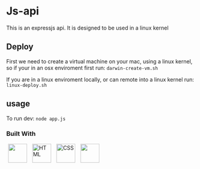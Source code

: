 # Js-api

This is an expressjs api. It is designed to be used in a linux kernel

## Deploy

First we need to create a virtual machine on your mac, using a linux kernel,
so if your in an osx enviroment first run:
`darwin-create-vm.sh`

If you are in a linux enviroment locally, or can remote into a linux kernel run:
`linux-deploy.sh`

## usage

To run dev:
`node app.js`

### Built With

<p> 
<img src="https://cdn.jsdelivr.net/gh/devicons/devicon/icons/javascript/javascript-original.svg" height="50" width="50" hspace="5px" />
<img src="https://cdn.jsdelivr.net/gh/devicons/devicon/icons/html5/html5-original.svg" alt="HTML" width="50" height="50" hspace="5px"/>
<img src="https://cdn.jsdelivr.net/gh/devicons/devicon/icons/css3/css3-original.svg" alt="CSS" width="50" height="50" hspace="5px"/>
<img src="https://cdn.jsdelivr.net/gh/devicons/devicon/icons/bash/colored bash-plain.svg" height="50" width="50" hspace="5px" />
</p>

